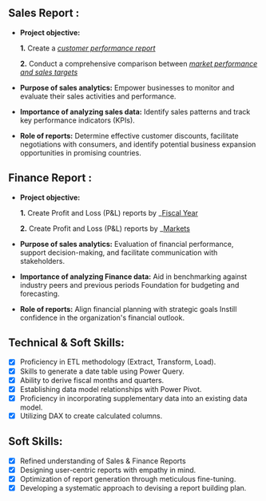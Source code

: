 ## Sales Report :


- **Project objective:** 

    **1.** Create a _[customer performance report](https://github.com/ajithka777/Atliq-HW-Sales-Analytics-Excel/blob/main/Gross%20Margin.pdf)_ 

    **2.** Conduct a comprehensive comparison between _[market performance and sales targets](https://github.com/ajithka777/Atliq-HW-Sales-Analytics-Excel/blob/main/Market%20Performance%20vs%20Target.pdf)_

- **Purpose of sales analytics:** Empower businesses to monitor and evaluate their sales activities and performance.

- **Importance of analyzing sales data:** Identify sales patterns and track key performance indicators (KPIs).

- **Role of reports:** Determine effective customer discounts, facilitate negotiations with consumers, and identify potential business expansion opportunities in promising countries.


## Finance Report :

- **Project objective:** 

    **1.** Create Profit and Loss (P&L) reports by _[Fiscal Year](https://github.com/ajithka777/Atliq-HW-Sales-Analytics-Excel/blob/main/P%26L%20%20FY.pdf)

   **2.** Create Profit and Loss (P&L) reports by _[Markets](https://github.com/ajithka777/Atliq-HW-Sales-Analytics-Excel/blob/main/P%26L%20by%20markets.pdf)

- **Purpose of sales analytics:** Evaluation of financial performance, support decision-making, and facilitate communication with stakeholders.

- **Importance of analyzing Finance data:** Aid in benchmarking against industry peers and previous periods Foundation for budgeting and forecasting.

- **Role of reports:** Align financial planning with strategic goals Instill confidence in the organization's financial outlook.


## Technical & Soft Skills:
- [x]	Proficiency in ETL methodology (Extract, Transform, Load).
- [x]	Skills to generate a date table using Power Query.
- [x]	Ability to derive fiscal months and quarters.
- [x]	Establishing data model relationships with Power Pivot.
- [x]	Proficiency in incorporating supplementary data into an existing data model.
- [x]	Utilizing DAX to create calculated columns.

## Soft Skills:
- [x]	Refined understanding of Sales & Finance Reports
- [x]	Designing user-centric reports with empathy in mind.
- [x]	Optimization of report generation through meticulous fine-tuning.
- [x]	Developing a systematic approach to devising a report building plan.

